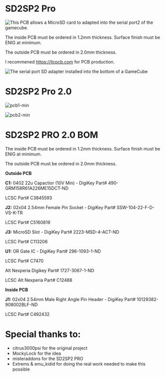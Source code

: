 # SD2SP2 Pro

![This PCB allows a MicroSD card to adapted into the serial port2 of the gamecube.](https://github.com/misteraddons/SD2SP2-Pro/blob/master/Assets/assembly.jpeg?raw=true "SD2SP2")

The inside PCB must be ordered in 1.2mm thickness. Surface finish must be ENIG at minimum.

The outside PCB must be ordered in 2.0mm thickness.

I recommened https://jlcpcb.com for PCB production.

![The serial port SD adapter installed into the bottom of a GameCube](https://github.com/misteraddons/SD2SP2-Pro/blob/master/Assets/side.jpg?raw=true "SD2SP2")



# SD2SP2 Pro 2.0



![pcb1-min](https://github.com/silverstee1/SD2SP2-Pro/assets/54997238/9f54725f-131c-45a7-a1ca-24f069668f79)

![pcb2-min](https://github.com/silverstee1/SD2SP2-Pro/assets/54997238/78f84408-46c2-400c-9989-09444aeecdcc)


SD2SP2 PRO 2.0 BOM
=====================================
The inside PCB must be ordered in 1.2mm thickness. Surface finish must be ENIG at minimum.

The outside PCB must be ordered in 2.0mm thickness.

**Outside PCB**

**C1:** 0402 22u Capactior (10V Min) - DigiKey Part# 490-GRM158R61A226ME15DCT-ND

LCSC Part# C3845593


**J2:** 02x04 2.54mm Female Pin Socket - DigiKey Part# SSW-104-22-F-D-VS-K-TR

LCSC Part# C5160819


**J3:** MicroSD Slot - DigiKey Part# 2223-MSD-4-ACT-ND

LCSC Part# C113206


**U1:** OR Gate IC - DigiKey Part# 296-1093-1-ND

LCSC Part# C7470

Alt Nexperia Digikey Part# 1727-3067-1-ND

LCSC Alt Nexperia Part# C12488



**Inside PCB**

**J1:** 02x04 2.54mm Male Right Angle Pin Header - DigiKey Part# 10129382-908002BLF-ND

LCSC Part# C492432


Special thanks to:
=====================================
 * citrus3000psi for the original project
 * MockyLock for the idea
 * misteraddons for the SD2SP2 PRO  
 * Extrems & emu_kidid for doing the real work needed to make this possible
